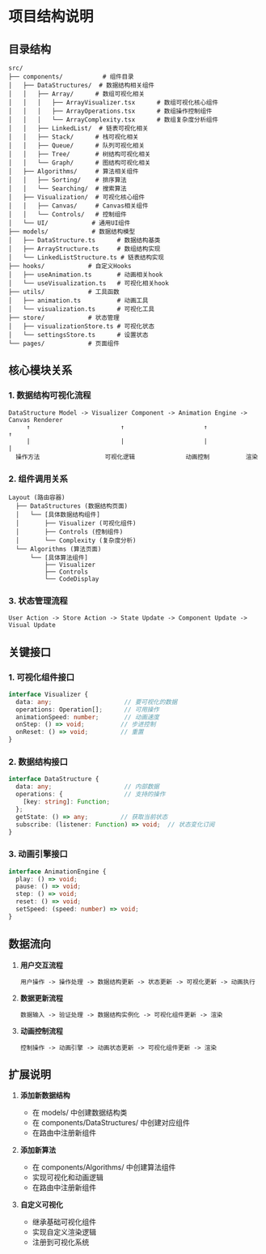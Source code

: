 # 项目结构说明

## 目录结构
```
src/
├── components/           # 组件目录
│   ├── DataStructures/  # 数据结构相关组件
│   │   ├── Array/      # 数组可视化相关
│   │   │   ├── ArrayVisualizer.tsx      # 数组可视化核心组件
│   │   │   ├── ArrayOperations.tsx      # 数组操作控制组件
│   │   │   └── ArrayComplexity.tsx      # 数组复杂度分析组件
│   │   ├── LinkedList/  # 链表可视化相关
│   │   ├── Stack/      # 栈可视化相关
│   │   ├── Queue/      # 队列可视化相关
│   │   ├── Tree/       # 树结构可视化相关
│   │   └── Graph/      # 图结构可视化相关
│   ├── Algorithms/     # 算法相关组件
│   │   ├── Sorting/    # 排序算法
│   │   └── Searching/  # 搜索算法
│   ├── Visualization/  # 可视化核心组件
│   │   ├── Canvas/     # Canvas相关组件
│   │   └── Controls/   # 控制组件
│   └── UI/            # 通用UI组件
├── models/            # 数据结构模型
│   ├── DataStructure.ts      # 数据结构基类
│   ├── ArrayStructure.ts     # 数组结构实现
│   └── LinkedListStructure.ts # 链表结构实现
├── hooks/            # 自定义Hooks
│   ├── useAnimation.ts       # 动画相关hook
│   └── useVisualization.ts   # 可视化相关hook
├── utils/            # 工具函数
│   ├── animation.ts          # 动画工具
│   └── visualization.ts      # 可视化工具
├── store/            # 状态管理
│   ├── visualizationStore.ts # 可视化状态
│   └── settingsStore.ts      # 设置状态
└── pages/            # 页面组件
```

## 核心模块关系

### 1. 数据结构可视化流程
```
DataStructure Model -> Visualizer Component -> Animation Engine -> Canvas Renderer
     ↑                         ↑                      ↑               ↑
     |                         |                      |               |
  操作方法                  可视化逻辑              动画控制          渲染
```

### 2. 组件调用关系
```
Layout (路由容器)
  ├── DataStructures (数据结构页面)
  │   └── [具体数据结构组件]
  │       ├── Visualizer (可视化组件)
  │       ├── Controls (控制组件)
  │       └── Complexity (复杂度分析)
  └── Algorithms (算法页面)
      └── [具体算法组件]
          ├── Visualizer
          ├── Controls
          └── CodeDisplay
```

### 3. 状态管理流程
```
User Action -> Store Action -> State Update -> Component Update -> Visual Update
```

## 关键接口

### 1. 可视化组件接口
```typescript
interface Visualizer {
  data: any;                    // 要可视化的数据
  operations: Operation[];      // 可用操作
  animationSpeed: number;       // 动画速度
  onStep: () => void;          // 步进控制
  onReset: () => void;         // 重置
}
```

### 2. 数据结构接口
```typescript
interface DataStructure {
  data: any;                    // 内部数据
  operations: {                 // 支持的操作
    [key: string]: Function;
  };
  getState: () => any;         // 获取当前状态
  subscribe: (listener: Function) => void;  // 状态变化订阅
}
```

### 3. 动画引擎接口
```typescript
interface AnimationEngine {
  play: () => void;
  pause: () => void;
  step: () => void;
  reset: () => void;
  setSpeed: (speed: number) => void;
}
```

## 数据流向

1. **用户交互流程**
   ```
   用户操作 -> 操作处理 -> 数据结构更新 -> 状态更新 -> 可视化更新 -> 动画执行
   ```

2. **数据更新流程**
   ```
   数据输入 -> 验证处理 -> 数据结构实例化 -> 可视化组件更新 -> 渲染
   ```

3. **动画控制流程**
   ```
   控制操作 -> 动画引擎 -> 动画状态更新 -> 可视化组件更新 -> 渲染
   ```

## 扩展说明

1. **添加新数据结构**
   - 在 models/ 中创建数据结构类
   - 在 components/DataStructures/ 中创建对应组件
   - 在路由中注册新组件

2. **添加新算法**
   - 在 components/Algorithms/ 中创建算法组件
   - 实现可视化和动画逻辑
   - 在路由中注册新组件

3. **自定义可视化**
   - 继承基础可视化组件
   - 实现自定义渲染逻辑
   - 注册到可视化系统 